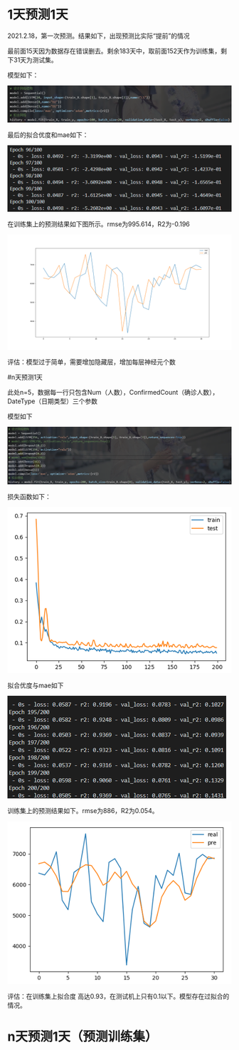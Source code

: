 # 1天预测1天

2021.2.18，第一次预测。结果如下，出现预测比实际“提前”的情况

最前面15天因为数据存在错误删去。剩余183天中，取前面152天作为训练集，剩下31天为测试集。

模型如下：

![image-20210223111852946](进度.assets/image-20210223111852946.png)

最后的拟合优度和mae如下：

![image-20210223111916105](进度.assets/image-20210223111916105.png)

在训练集上的预测结果如下图所示。rmse为995.614，R2为-0.196

![img](进度.assets/Figure_1.png)

评估：模型过于简单，需要增加隐藏层，增加每层神经元个数

#n天预测1天

此处n=5，数据每一行只包含Num（人数），ConfirmedCount（确诊人数），DateType（日期类型）三个参数

模型如下

![image-20210223112245474](进度.assets/image-20210223112245474.png)

损失函数如下：

![image-20210223112413031](进度.assets/image-20210223112413031.png)



拟合优度与mae如下

![image-20210223112440112](进度.assets/image-20210223112440112.png)

训练集上的预测结果如下。rmse为886，R2为0.054。

![image-20210223112513015](进度.assets/image-20210223112513015.png)

评估：在训练集上拟合度 高达0.93，在测试机上只有0.1以下。模型存在过拟合的情况。

# n天预测1天（预测训练集）

